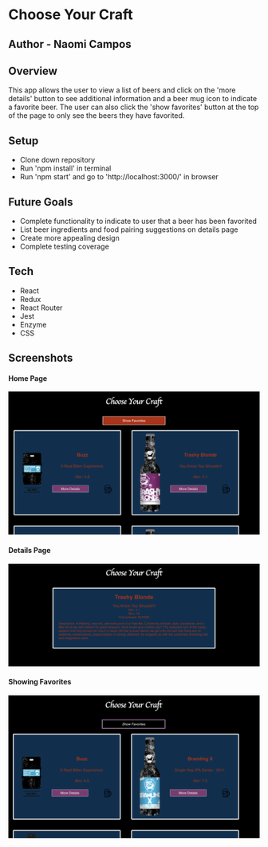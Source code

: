 # Choose Your Craft

## Author - Naomi Campos

## Overview
This app allows the user to view a list of beers and click on the 'more details' button to see additional information and a beer mug icon to indicate a favorite beer. The user can also click the 'show favorites' button at the top of the page to only see the beers they have favorited.

## Setup
- Clone down repository
- Run 'npm install' in terminal
- Run 'npm start' and go to 'http://localhost:3000/' in browser

## Future Goals
- Complete functionality to indicate to user that a beer has been favorited
- List beer ingredients and food pairing suggestions on details page
- Create more appealing design
- Complete testing coverage

## Tech 
- React
- Redux
- React Router
- Jest
- Enzyme
- CSS

## Screenshots
#### Home Page
![Home](src/images/home.png)

#### Details Page
![Home](src/images/details.png)

#### Showing Favorites
![Home](src/images/favorites.png)



